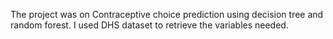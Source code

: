 The project was on Contraceptive choice prediction using decision tree and random forest. I used DHS dataset to retrieve the variables needed.
